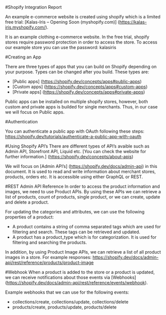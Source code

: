 #Shopify Integration Report

An example e-commerce website is created using shopify which is a limited free trial: [Kalas-Iris – Opening Soon (myshopify.com)] (https://kalas-iris.myshopify.com/).

It is an example clothing e-commerce website. In the free trial, shopify stores require password protection in order to access the store. To access our example store you can use the password: kalasiris

#Creating an App

There are three types of apps that you can build on Shopify depending on your purpose. Types can be changed after you build. These types are:
* [Public apps] (https://shopify.dev/concepts/apps#public-apps)
* [Custom apps] (https://shopify.dev/concepts/apps#custom-apps)
* [Private apps] (https://shopify.dev/concepts/apps#private-apps)

Public apps can be installed on multiple shopify stores, however, both custom and private apps is builded for single merchants. Thus, in our case we will focus on Public apps.

#Authentication

You can authenticate a public app with OAuth following these steps: https://shopify.dev/tutorials/authenticate-a-public-app-with-oauth

#Using Shopify API’s
There are different types of API’s avaible such as Admin API, Storefront API, Liquid etc. [You can check the website for further information.] (https://shopify.dev/concepts/about-apis)

We will focus on [Admin API’s] (https://shopify.dev/docs/admin-api) in this document. It is used to read and write information about merchant stores, products, orders etc. It is accessible using either GraphQL or REST. 

#REST Admin API Reference
In order to access the product information and images, we need to use Product APIs. By using these APIs we can retrieve a list of products, count of products, single product, or we can create, update and delete a product.

For updating the categories and attributes, we can use the following properties of a product: 
* A product contains a string of comma separated tags which are used for filtering and search. These tags can be retrieved and updated. 
* A product has a product_type which is for categorization. It is used for filtering and searching the products.

In addition, by using Product Image APIs, we can retrieve a list of all product images in a store. For example responses: https://shopify.dev/docs/admin-api/rest/reference/products/product-image

#Webhook
When a product is added to the store or a product is updated, we can receive notifications about those events via [Webhooks] (https://shopify.dev/docs/admin-api/rest/reference/events/webhook). 

Example webhooks that we can use for the following events:
* collections/create, collections/update, collections/delete
* products/create, products/update, products/delete
